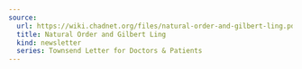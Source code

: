 ```yaml
---
source:
  url: https://wiki.chadnet.org/files/natural-order-and-gilbert-ling.pdf
  title: Natural Order and Gilbert Ling
  kind: newsletter
  series: Townsend Letter for Doctors & Patients
---
```

